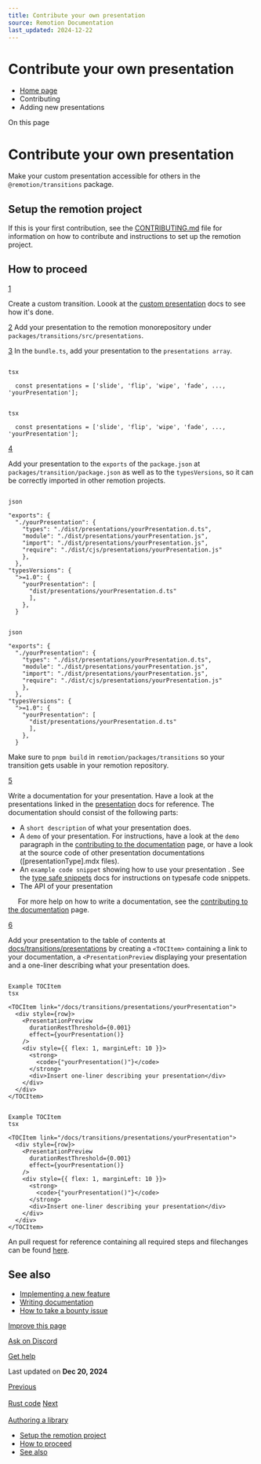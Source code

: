 ```yaml
---
title: Contribute your own presentation
source: Remotion Documentation
last_updated: 2024-12-22
---
```


# Contribute your own presentation

- [Home page](/)
- Contributing
- Adding new presentations

On this page

# Contribute your own presentation

Make your custom presentation accessible for others in the `@remotion/transitions` package.

## Setup the remotion project [​](\#setup-the-remotion-project "Direct link to Setup the remotion project")

If this is your first contribution, see the [CONTRIBUTING.md](https://github.com/remotion-dev/remotion/blob/main/CONTRIBUTING.md) file for information on how to contribute and instructions to set up the remotion project.

## How to proceed [​](\#how-to-proceed "Direct link to How to proceed")

[1](#1)

Create a custom transition. Loook at the [custom presentation](/docs/transitions/presentations/custom) docs to see how it's done.

[2](#2) Add your presentation to the remotion monorepository under `packages/transitions/src/presentations`.

[3](#3) In the `bundle.ts`, add your presentation to the `presentations array`.

```

tsx

  const presentations = ['slide', 'flip', 'wipe', 'fade', ..., 'yourPresentation'];
```

```

tsx

  const presentations = ['slide', 'flip', 'wipe', 'fade', ..., 'yourPresentation'];
```

[4](#4)

Add your presentation to the `exports` of the `package.json` at `packages/transition/package.json` as well as to the `typesVersions`, so it can be correctly imported in other remotion projects.

```

json

"exports": {
  "./yourPresentation": {
    "types": "./dist/presentations/yourPresentation.d.ts",
    "module": "./dist/presentations/yourPresentation.js",
    "import": "./dist/presentations/yourPresentation.js",
    "require": "./dist/cjs/presentations/yourPresentation.js"
    },
  },
"typesVersions": {
  ">=1.0": {
    "yourPresentation": [
      "dist/presentations/yourPresentation.d.ts"
      ],
    },
  }
```

```

json

"exports": {
  "./yourPresentation": {
    "types": "./dist/presentations/yourPresentation.d.ts",
    "module": "./dist/presentations/yourPresentation.js",
    "import": "./dist/presentations/yourPresentation.js",
    "require": "./dist/cjs/presentations/yourPresentation.js"
    },
  },
"typesVersions": {
  ">=1.0": {
    "yourPresentation": [
      "dist/presentations/yourPresentation.d.ts"
      ],
    },
  }
```

Make sure to `pnpm build` in `remotion/packages/transitions` so your transition gets usable in your remotion repository.

[5](#5)

Write a documentation for your presentation. Have a look at the presentations linked in the [presentation](/docs/transitions/presentations) docs for reference. The documentation should consist of the following parts:

- A `short description` of what your presentation does.
- A `demo` of your presentation. For instructions, have a look at the `demo` paragraph in the [contributing to the documentation](/docs/contributing/docs#demos) page, or have a look at the source code of other presentation documentations (\[presentationType\].mdx files).
- An `example code snippet` showing how to use your presentation . See the [type safe snippets](/docs/contributing/docs#type-safe-snippets) docs for instructions on typesafe code snippets.
- The API of your presentation

     For more help on how to write a documentation, see the [contributing to the documentation](/docs/contributing/docs) page.

[6](#6)

Add your presentation to the table of contents at [docs/transitions/presentations](/docs/transitions/presentations) by creating a `<TOCItem>` containing a link to your documentation, a `<PresentationPreview` displaying your presentation and a one-liner describing what your presentation does.

```

Example TOCItem
tsx

<TOCItem link="/docs/transitions/presentations/yourPresentation">
  <div style={row}>
    <PresentationPreview
      durationRestThreshold={0.001}
      effect={yourPresentation()}
    />
    <div style={{ flex: 1, marginLeft: 10 }}>
      <strong>
        <code>{"yourPresentation()"}</code>
      </strong>
      <div>Insert one-liner describing your presentation</div>
    </div>
  </div>
</TOCItem>
```

```

Example TOCItem
tsx

<TOCItem link="/docs/transitions/presentations/yourPresentation">
  <div style={row}>
    <PresentationPreview
      durationRestThreshold={0.001}
      effect={yourPresentation()}
    />
    <div style={{ flex: 1, marginLeft: 10 }}>
      <strong>
        <code>{"yourPresentation()"}</code>
      </strong>
      <div>Insert one-liner describing your presentation</div>
    </div>
  </div>
</TOCItem>
```

An pull request for reference containing all required steps and filechanges can be found [here](https://github.com/remotion-dev/remotion/pull/3199/files).

## See also [​](\#see-also "Direct link to See also")

- [Implementing a new feature](/docs/contributing/feature)
- [Writing documentation](/docs/contributing/docs)
- [How to take a bounty issue](/docs/contributing/bounty)

[Improve this page](https://github.com/remotion-dev/remotion/edit/main/packages/docs/docs/contributing/presentation.mdx)

[Ask on Discord](https://remotion.dev/discord)

[Get help](/docs/get-help)

Last updated on **Dec 20, 2024**

[Previous\
\
Rust code](/docs/contributing/rust) [Next\
\
Authoring a library](/docs/authoring-packages)

- [Setup the remotion project](#setup-the-remotion-project)
- [How to proceed](#how-to-proceed)
- [See also](#see-also)
